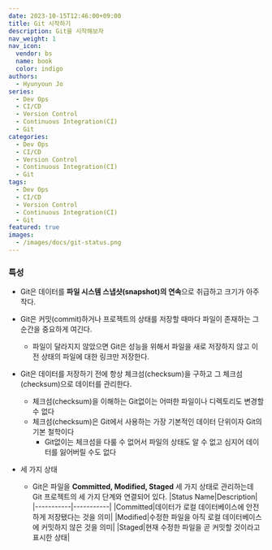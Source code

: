 ```yaml
---
date: 2023-10-15T12:46:00+09:00
title: Git 시작하기
description: Git을 시작해보자
nav_weight: 1
nav_icon:
  vendor: bs
  name: book
  color: indigo
authors:
  - Hyunyoun Jo
series:
  - Dev Ops
  - CI/CD
  - Version Control
  - Continuous Integration(CI)
  - Git
categories:
  - Dev Ops
  - CI/CD
  - Version Control
  - Continuous Integration(CI)
  - Git
tags:
  - Dev Ops
  - CI/CD
  - Version Control
  - Continuous Integration(CI)
  - Git
featured: true
images:
  - /images/docs/git-status.png
---
```


### 특성

- Git은 데이터를 **파일 시스템 스냅샷(snapshot)의 연속**으로 취급하고 크기가 아주 작다.
- Git은 커밋(commit)하거나 프로젝트의 상태를 저장할 때마다 파일이 존재하는 그 순간을 중요하게 여긴다.
  - 파일이 달라지지 않았으면 Git은 성능을 위해서 파일을 새로 저장하지 않고 이전 상태의 파일에 대한 링크만 저장한다.
- Git은 데이터를 저장하기 전에 항상 체크섬(checksum)을 구하고 그 체크섬(checksum)으로 데이터를 관리한다.
  - 체크섬(checksum)을 이해하는 Git없이는 어떠한 파일이나 디렉토리도 변경할 수 없다
  - 체크섬(checksum)은 Git에서 사용하는 가장 기본적인 데이터 단위이자 Git의 기본 철학이다
    - Git없이는 체크섬을 다룰 수 없어서 파일의 상태도 알 수 없고 심지어 데이터를 잃어버릴 수도 없다
- 세 가지 상태

  - Git은 파일을 **Committed, Modified, Staged** 세 가지 상태로 관리하는데 Git 프로젝트의 세 가지 단계와 연결되어 있다.
    |Status Name|Description|
    |-----------|-----------|
    |Committed|데이터가 로컬 데이터베이스에 안전하게 저장됐다는 것을 의미|
    |Modified|수정한 파일을 아직 로컬 데이터베이스에 커밋하지 않은 것을 의미|
    |Staged|현재 수정한 파일을 곧 커밋할 것이라고 표시한 상태|
